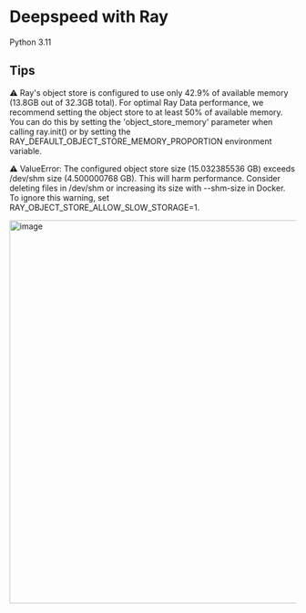 # Deepspeed with Ray

Python 3.11

## Tips

⚠️  Ray's object store is configured to use only 42.9% of available memory (13.8GB out of 32.3GB total). For optimal Ray Data performance, we recommend setting the object store to at least 50% of available memory. You can do this by setting the 'object_store_memory' parameter when calling ray.init() or by setting the RAY_DEFAULT_OBJECT_STORE_MEMORY_PROPORTION environment variable.

⚠️  ValueError: The configured object store size (15.032385536 GB) exceeds /dev/shm size (4.500000768 GB). This will harm performance. Consider deleting files in /dev/shm or increasing its size with --shm-size in Docker. To ignore this warning, set RAY_OBJECT_STORE_ALLOW_SLOW_STORAGE=1.


<img width="1447" height="672" alt="image" src="https://github.com/user-attachments/assets/7caef2a6-ce38-47a3-8b29-97b07773ed2d" />
